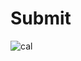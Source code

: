 # Submit

![cal](https://user-images.githubusercontent.com/63985720/81997841-dff1ae80-968b-11ea-95b8-bf0135152dd2.png)
